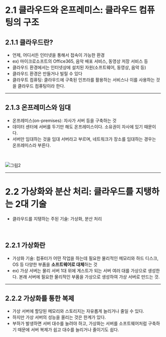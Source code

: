 # 2.1 클라우드와 온프레미스: 클라우드 컴퓨팅의 구조

## 2.1.1 클라우드란?
- 언제, 어디서든 인터넷을 통해서 접속이 가능한 환경
- ex) 마이크로소프트의 Office365, 음악 배포 서비스, 동영상 저장 서비스 등
- 클라우드 환경에서는 인터넷상에 설치된 자원(소프트웨어, 동영상, 음악 등)
- 클라우드 환경은 만들거나 빌릴 수 있다
- 클라우트 컴퓨팅: 클라우드에 구축된 인프라를 활용하는 서비스나 이를 사용하는 것을 클라우드 컴퓨팅이라 한다.

<hr/>

## 2.1.3 온프레미스와 임대
- 온프레미스(on-premises): 자사가 서버 등을 구축하는 것
- 데이터 센터에 서버를 두기만 해도 온프레미스이다. 소유권이 자사에 있기 때문이다.
- 서버만 임대하는 것을 임대 서버라고 부르며, 네트워크가 장소를 임대하는 경우는 온프레미스라 부른다.
<br/>

![그림2](https://github.com/user-attachments/assets/79135812-d2ce-42ed-b7ab-a1c1e317c843)

<hr/>

# 2.2 가상화와 분산 처리: 클라우드를 지탱하는 2대 기술

- 클라우드를 지탱하는 주된 기술: 가상화, 분산 처리

<br/>

## 2.2.1 가상화란
- 가상화 기술: 컴퓨터가 어떤 작업을 하는데 필요한 물리적인 메모리와 하드 디스크, OS 등 다양한 부품을 **소프트웨어로 대체**하는 것
- ex) 가상 서버는 물리 서버 1대 위에 게스트가 되는 서버 여러 대를 가상으로 생성한다. 본래 서버에 필요한 물리적인 부품을 가상으로 생성하여 가상 서버로 만드는 것.

<hr/>

## 2.2.2 가상화를 통한 복제
- 가상 서버에 할당된 메모리와 스토리지는 자유롭게 늘리거나 줄일 수 있다.
- 하지만 가상 서버의 성능을 올리는 것은 한계가 있다.
- 부하가 발생하면 서버 대수를 늘려야 하고, 가상화는 서버를 소프트웨어처럼 구축하기 때문에 서버 복제가 쉽고 대수를 늘리거나 줄이기도 쉽다.
